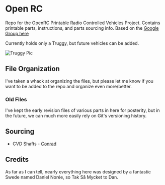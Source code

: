 # Open RC

Repo for the OpenRC Printable Radio Controlled Vehicles Project. Contains printable parts, instructions, and parts sourcing info. Based on the [Google Group here](https://plus.google.com/communities/112745535856143176146)

Currently holds only a Truggy, but future vehicles can be added.

![Truggy Pic](https://raw.github.com/bryancostanich/OpenRC/master/Truggy/Renderings/OpenRC%20Truggy%201_Small.jpg)

## File Organization
I've taken a whack at organizing the files, but please let me know if you want to be added to the repo and organize even more/better.

### Old Files
I've kept the early revision files of various parts in here for posterity, but in the future, we can much more easily rely on Git's versioning history.


## Sourcing

 * CVD Shafts - [Conrad](http://www.conrad.com/ce/en/product/231121/)

## Credits
As far as I can tell, nearly everything here was designed by a fantastic Swede named Daniel Norée, so Tak Så Mycket to Dan.